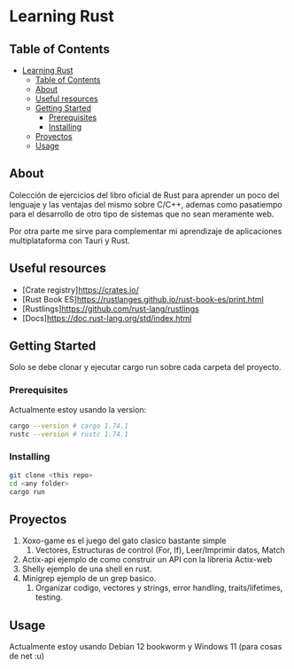# Learning Rust

## Table of Contents

- [Learning Rust](#learning-rust)
  - [Table of Contents](#table-of-contents)
  - [About](#about)
  - [Useful resources](#useful-resources)
  - [Getting Started](#getting-started)
    - [Prerequisites](#prerequisites)
    - [Installing](#installing)
  - [Proyectos](#proyectos)
  - [Usage](#usage)

## About

Colección de ejercicios del libro oficial de Rust para aprender un poco del lenguaje y las ventajas del mismo
sobre C/C++, ademas como pasatiempo para el desarrollo de otro tipo de sistemas que no sean meramente web.

Por otra parte me sirve para complementar mi aprendizaje de aplicaciones multiplataforma con Tauri y Rust.

## Useful resources

- [Crate registry]<https://crates.io/>
- [Rust Book ES]<https://rustlanges.github.io/rust-book-es/print.html>
- [Rustlings]<https://github.com/rust-lang/rustlings>
- [Docs]<https://doc.rust-lang.org/std/index.html>

## Getting Started

Solo se debe clonar y ejecutar cargo run sobre cada carpeta del proyecto.

### Prerequisites

Actualmente estoy usando la version:

```bash
cargo --version # cargo 1.74.1
rustc --version # rustc 1.74.1
```

### Installing

```bash
git clone <this repo>
cd <any folder>
cargo run
```

## Proyectos

1. Xoxo-game es el juego del gato clasico bastante simple
   1. Vectores, Estructuras de control (For, If), Leer/Imprimir datos, Match
2. Actix-api ejemplo de como construir un API con la libreria Actix-web
3. Shelly ejemplo de una shell en rust.
4. Minigrep ejemplo de un grep basico.
   1. Organizar codigo, vectores y strings, error handling, traits/lifetimes, testing.

## Usage

Actualmente estoy usando Debian 12 bookworm y Windows 11 (para cosas de net :u)
